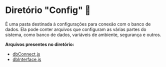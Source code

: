 # Diretório "Config" 🚩

É uma pasta destinada à configurações para conexão com o banco de dados. Ela pode conter arquivos que configuram as várias partes do sistema, como banco de dados, variáveis de ambiente, segurança e outros.

**Arquivos presentes no diretório:**

- [dbConnect.js](./dbConnect.md)
- [dbInterface.js](./dbInterface.md)